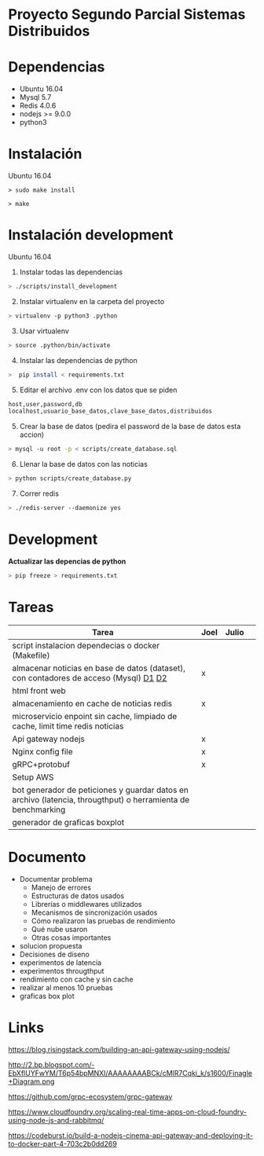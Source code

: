 # Proyecto Segundo Parcial Sistemas Distribuidos

# Dependencias

* Ubuntu 16.04
* Mysql 5.7
* Redis 4.0.6
* nodejs >= 9.0.0
* python3


# Instalación

Ubuntu 16.04

```
> sudo make install
```

```
> make
```

# Instalación development

Ubuntu 16.04

1. Instalar todas las dependencias

```sh
> ./scripts/install_development
```

2. Instalar virtualenv en la carpeta del proyecto

```sh
> virtualenv -p python3 .python
```

3. Usar virtualenv

```sh
> source .python/bin/activate
```

4. Instalar las dependencias de python 

```sh
>  pip install < requirements.txt 
```

5. Editar el archivo .env con los datos que se piden

```txt
host,user,password,db
localhost,usuario_base_datos,clave_base_datos,distribuidos
```

5. Crear la base de datos (pedira el password de la base de datos esta accion)

```sh
> mysql -u root -p < scripts/create_database.sql
```

6. Llenar la base de datos con las noticias

```sh
> python scripts/create_database.py
```

7. Correr redis

```sh
> ./redis-server --daemonize yes
```

# Development

__Actualizar las depencias de python__

```sh
> pip freeze > requirements.txt 
```

# Tareas

|  Tarea | Joel  | Julio  |   |
|---|---|---|---|
| script instalacion dependecias o docker (Makefile) |   |   |   |
| almacenar noticias en base de datos (dataset), con contadores de acceso (Mysql) [D1](https://archive.ics.uci.edu/ml/datasets/News+Aggregator) [D2](http://mlg.ucd.ie/datasets/bbc.html)  | x |   |   |
| html front web |   |   |   |
| almacenamiento en cache de noticias redis |  x |   |   |
| microservicio enpoint sin cache, limpiado de cache, limit time redis noticias |  |   |   |
| Api gateway nodejs  |  x |   |   |
| Nginx config file  | x |   |   |
| gRPC+protobuf  | x |   |   |
| Setup AWS  |   |   |   |
| bot generador de peticiones y guardar datos en archivo (latencia, througthput) o herramienta de benchmarking |   |   |   |
| generador de graficas boxplot  |   |   |   |


# Documento

* Documentar problema
	* Manejo de errores
	* Estructuras de datos usados
	* Librerías o middlewares utilizados
	* Mecanismos de sincronización usados
	* Cómo realizaron las pruebas de rendimiento
	* Qué nube usaron
	* Otras cosas importantes
* solucion propuesta 
* Decisiones de diseno
* experimentos de latencia
* experimentos througthput
* rendimiento con cache y sin cache
* realizar al menos 10 pruebas
* graficas box plot

# Links
https://blog.risingstack.com/building-an-api-gateway-using-nodejs/

http://2.bp.blogspot.com/-EbXflUYFwYM/T6p54bpMNXI/AAAAAAAABCk/cMlR7Cqki_k/s1600/Finagle+Diagram.png

https://github.com/grpc-ecosystem/grpc-gateway

https://www.cloudfoundry.org/scaling-real-time-apps-on-cloud-foundry-using-node-js-and-rabbitmq/

https://codeburst.io/build-a-nodejs-cinema-api-gateway-and-deploying-it-to-docker-part-4-703c2b0dd269

